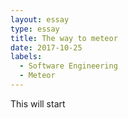 ```yaml
---
layout: essay
type: essay
title: The way to meteor
date: 2017-10-25
labels:
  - Software Engineering
  - Meteor
---
```


This will start
